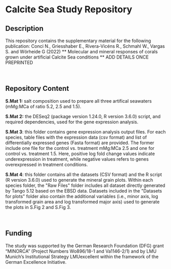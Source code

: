 
# Calcite Sea Study Repository

## Description

This repository contains the supplementary material for the following publication: 
Conci N., Griesshaber E., Rivera-Vicéns R., Schmahl W., Vargas S. and Wӧrheide G (2022) ** Molecular and mineral responses of corals grown under artificial Calcite Sea conditions ** ADD DETAILS ONCE PREPRINTED

<br>

## Repository Content


**S.Mat 1:** salt composition used to prepare all three artifical seawaters (mMg:MCa of ratio 5.2, 2.5 and 1.5).  


**S.Mat 2:** the DESeq2 (package version 1.24.0, R version 3.6.0) script, and required dependencies, used for the gene expression analysis.
<br>
  
**S.Mat 3**: this folder contains gene expression analysis output files. For each species, table files with the expression data (csv format) and list of differentially expressed genes (Fasta format) are provided. The former include one file for the control vs. treatment mMg:MCa 2.5 and one for control vs. treatment 1.5. Here, positive log fold change values indicate underexpression in treatment, while negative values refers to genes overexpressed in treatment conditions. 
  
  
**S.Mat 4**: this folder contains all the datasets (CSV format) and the R script (R version 3.6.0) used to generate the mineral grain plots. Within each species folder, the "Raw Files" folder includes all dataset directly generated by  Tango 5.12 based on the EBSD data. Datasets included in the "Datasets for plots" folder also contain the additional variables (i.e., minor axis, log transformed grain area and log transformed major axis) used to generate the plots in S.Fig 2 and S.Fig 3. 
  
 <br> 
  
## Funding

The study was supported by the German Research Foundation (DFG) grant “MINORCA” (Project Numbers Wo896/18-1 and Va1146-2/1) and by LMU Munich’s Institutional Strategy LMUexcellent within the framework of the German Excellence Initiative.
